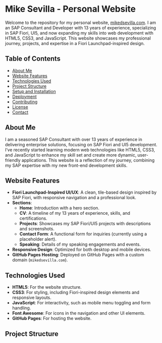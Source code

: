 # Mike Sevilla - Personal Website

Welcome to the repository for my personal website, [mikedsevilla.com](https://mikedsevilla.com). I am an SAP Consultant and Developer with 13 years of experience, specializing in SAP Fiori, UI5, and now expanding my skills into web development with HTML5, CSS3, and JavaScript. This website showcases my professional journey, projects, and expertise in a Fiori Launchpad-inspired design.

## Table of Contents
- [About Me](#about-me)
- [Website Features](#website-features)
- [Technologies Used](#technologies-used)
- [Project Structure](#project-structure)
- [Setup and Installation](#setup-and-installation)
- [Deployment](#deployment)
- [Contributing](#contributing)
- [License](#license)
- [Contact](#contact)

## About Me
I am a seasoned SAP Consultant with over 13 years of experience in delivering enterprise solutions, focusing on SAP Fiori and UI5 development. I’ve recently started learning modern web technologies like HTML5, CSS3, and JavaScript to enhance my skill set and create more dynamic, user-friendly applications. This website is a reflection of my journey, combining my SAP expertise with my new front-end development skills.

## Website Features
- **Fiori Launchpad-Inspired UI/UX**: A clean, tile-based design inspired by SAP Fiori, with responsive navigation and a professional look.
- **Sections**:
  - **Home**: Introduction with a hero section.
  - **CV**: A timeline of my 13 years of experience, skills, and certifications.
  - **Projects**: Showcases my SAP Fiori/UI5 projects with descriptions and screenshots.
  - **Contact Form**: A functional form for inquiries (currently using a placeholder alert).
  - **Speaking**: Details of my speaking engagements and events.
- **Responsive Design**: Optimized for both desktop and mobile devices.
- **GitHub Pages Hosting**: Deployed on GitHub Pages with a custom domain (`mikedsevilla.com`).

## Technologies Used
- **HTML5**: For the website structure.
- **CSS3**: For styling, including Fiori-inspired design elements and responsive layouts.
- **JavaScript**: For interactivity, such as mobile menu toggling and form handling.
- **Font Awesome**: For icons in the navigation and other UI elements.
- **GitHub Pages**: For hosting the website.

## Project Structure